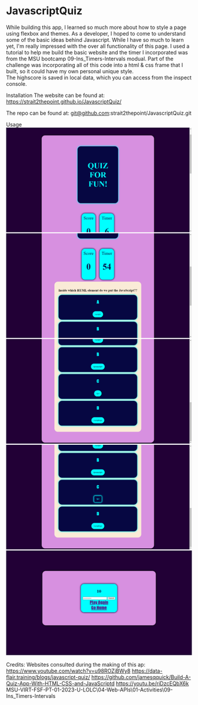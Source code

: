 # JavascriptQuiz

While building this app, I learned so much more about how to style a page using flexbox and themes.  As a developer, I hoped to come to understand some of the basic ideas behind Javascript.  While I have so much to learn yet, I'm really impressed with the over all functionality of this page.  I used a tutorial to help me build the basic website and the timer I incorporated was from the MSU bootcamp 09-Ins_Timers-Intervals modual.  Part of the challenge was incorporating all of this code into a html & css frame that I built, so it could have my own personal unique style.  
The highscore is saved in local data, which you can access from the inspect console.

Installation
The website can be found at: https://strait2thepoint.github.io/JavascriptQuiz/

The repo can be found at: git@github.com:strait2thepoint/JavascriptQuiz.git

Usage
![Strait2thePointJavascriptQuiz](./assets/images/Screenshot%202023-03-06%20214526.png)
![Strait2thePointJavascriptQuiz](./assets/images/Screenshot%202023-03-06%20214548.png)
![Strait2thePointJavascriptQuiz](./assets/images/Screenshot%202023-03-06%20214555.png)
![Strait2thePointJavascriptQuiz](./assets/images/Screenshot%202023-03-06%20214602.png)
![Strait2thePointJavascriptQuiz](./assets/images/Screenshot%202023-03-06%20214537.png)

Credits:
Websites consulted during the making of this ap:
https://www.youtube.com/watch?v=u98ROZjBWy8
https://data-flair.training/blogs/javascript-quiz/
https://github.com/jamesqquick/Build-A-Quiz-App-With-HTML-CSS-and-JavaScriptd
https://youtu.be/riDzcEQbX6k
MSU-VIRT-FSF-PT-01-2023-U-LOLC\04-Web-APIs\01-Activities\09-Ins_Timers-Intervals


